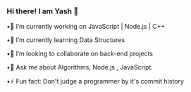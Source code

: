### Hi there! I am Yash 👋 


•🔭 I’m currently working on JavaScript | Node.js | C++ 

•🌱 I’m currently learning Data Structures

•👯 I’m looking to collaborate on back-end projects

•💬 Ask me about Algorithms, Node.js , JavaScript.

•⚡ Fun fact: Don't judge a programmer by it's commit history


